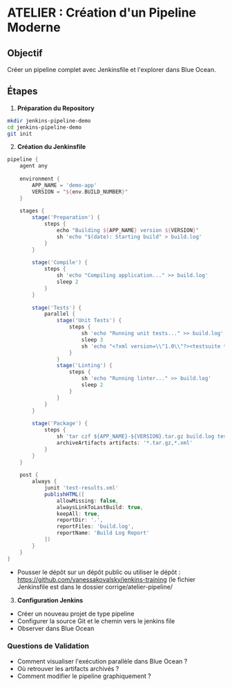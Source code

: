 # ATELIER  : Création d'un Pipeline Moderne 

## Objectif
Créer un pipeline complet avec Jenkinsfile et l'explorer dans Blue Ocean.

## Étapes

1. **Préparation du Repository**
```bash
mkdir jenkins-pipeline-demo
cd jenkins-pipeline-demo
git init
```

2. **Création du Jenkinsfile**
```groovy
pipeline {
    agent any
    
    environment {
        APP_NAME = 'demo-app'
        VERSION = "${env.BUILD_NUMBER}"
    }
    
    stages {
        stage('Preparation') {
            steps {
                echo "Building ${APP_NAME} version ${VERSION}"
                sh 'echo "$(date): Starting build" > build.log'
            }
        }
        
        stage('Compile') {
            steps {
                sh 'echo "Compiling application..." >> build.log'
                sleep 2
            }
        }
        
        stage('Tests') {
            parallel {
                stage('Unit Tests') {
                    steps {
                        sh 'echo "Running unit tests..." >> build.log'
                        sleep 3
                        sh 'echo "<?xml version=\\"1.0\\"?><testsuite tests=\\"5\\" failures=\\"0\\"><testcase name=\\"test1\\"/></testsuite>" > test-results.xml'
                    }
                }
                stage('Linting') {
                    steps {
                        sh 'echo "Running linter..." >> build.log'
                        sleep 2
                    }
                }
            }
        }
        
        stage('Package') {
            steps {
                sh 'tar czf ${APP_NAME}-${VERSION}.tar.gz build.log test-results.xml'
                archiveArtifacts artifacts: '*.tar.gz,*.xml'
            }
        }
    }
    
    post {
        always {
            junit 'test-results.xml'
            publishHTML([
                allowMissing: false,
                alwaysLinkToLastBuild: true,
                keepAll: true,
                reportDir: '.',
                reportFiles: 'build.log',
                reportName: 'Build Log Report'
            ])
        }
    }
}
```

* Pousser le dépôt sur un dépôt public ou utiliser le dépôt : https://github.com/vanessakovalsky/jenkins-training (le fichier Jenkinsfile est dans le dossier corrige/atelier-pipeline/

3. **Configuration Jenkins**
- Créer un nouveau projet de type pipeline 
- Configurer la source Git et le chemin vers le jenkins file 
- Observer dans Blue Ocean

### Questions de Validation
- Comment visualiser l'exécution parallèle dans Blue Ocean ?
- Où retrouver les artifacts archivés ?
- Comment modifier le pipeline graphiquement ?
